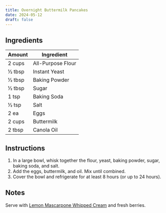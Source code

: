 ```yaml
---
title: Overnight Buttermilk Pancakes
date: 2024-05-12
draft: false
---
```


## Ingredients

| Amount   | Ingredient        |
| -------- | ----------------- |
| 2 cups   | All-Purpose Flour |
| 1⁄2 tbsp | Instant Yeast     |
| 1⁄2 tbsp | Baking Powder     |
| 1⁄2 tbsp | Sugar             |
| 1 tsp    | Baking Soda       |
| 1⁄2 tsp  | Salt              |
| 2 ea     | Eggs              |
| 2 cups   | Buttermilk        |
| 2 tbsp   | Canola Oil        |

## Instructions

1. In a large bowl, whisk together the flour, yeast, baking powder, sugar, baking soda, and salt.
2. Add the eggs, buttermilk, and oil. Mix until combined.
3. Cover the bowl and refrigerate for at least 8 hours (or up to 24 hours).

## Notes

Serve with [Lemon Mascarpone Whipped Cream](/recipes/desserts/lemon-mascarpone-whipped-cream) and fresh berries.
